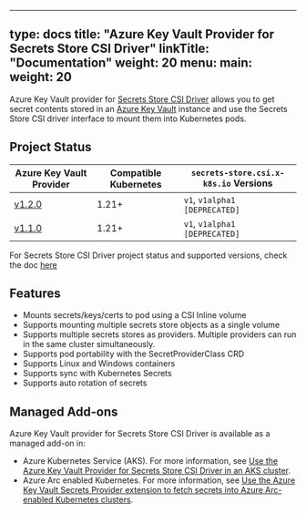 
---
type: docs
title: "Azure Key Vault Provider for Secrets Store CSI Driver"
linkTitle: "Documentation"
weight: 20
menu:
  main:
    weight: 20
---

Azure Key Vault provider for [Secrets Store CSI Driver](https://github.com/kubernetes-sigs/secrets-store-csi-driver) allows you to get secret contents stored in an [Azure Key Vault](https://docs.microsoft.com/en-us/azure/key-vault/general/overview) instance and use the Secrets Store CSI driver interface to mount them into Kubernetes pods.

## Project Status

| Azure Key Vault Provider                                                                       | Compatible Kubernetes | `secrets-store.csi.x-k8s.io` Versions |
| ---------------------------------------------------------------------------------------------- | --------------------- | ------------------------------------- |
| [v1.2.0](https://github.com/Azure/secrets-store-csi-driver-provider-azure/releases/tag/v1.2.0) | 1.21+                 | `v1`, `v1alpha1 [DEPRECATED]`         |
| [v1.1.0](https://github.com/Azure/secrets-store-csi-driver-provider-azure/releases/tag/v1.1.0) | 1.21+                 | `v1`, `v1alpha1 [DEPRECATED]`         |

For Secrets Store CSI Driver project status and supported versions, check the doc [here](https://secrets-store-csi-driver.sigs.k8s.io/#project-status)

## Features

- Mounts secrets/keys/certs to pod using a CSI Inline volume
- Supports mounting multiple secrets store objects as a single volume
- Supports multiple secrets stores as providers. Multiple providers can run in the same cluster simultaneously.
- Supports pod portability with the SecretProviderClass CRD
- Supports Linux and Windows containers
- Supports sync with Kubernetes Secrets
- Supports auto rotation of secrets

## Managed Add-ons
Azure Key Vault provider for Secrets Store CSI Driver is available as a managed add-on in:
- Azure Kubernetes Service (AKS). For more information, see [Use the Azure Key Vault Provider for Secrets Store CSI Driver in an AKS cluster](https://learn.microsoft.com/en-us/azure/aks/csi-secrets-store-driver).
- Azure Arc enabled Kubernetes. For more information, see [Use the Azure Key Vault Secrets Provider extension to fetch secrets into Azure Arc-enabled Kubernetes clusters](https://learn.microsoft.com/en-us/azure/azure-arc/kubernetes/tutorial-akv-secrets-provider).
